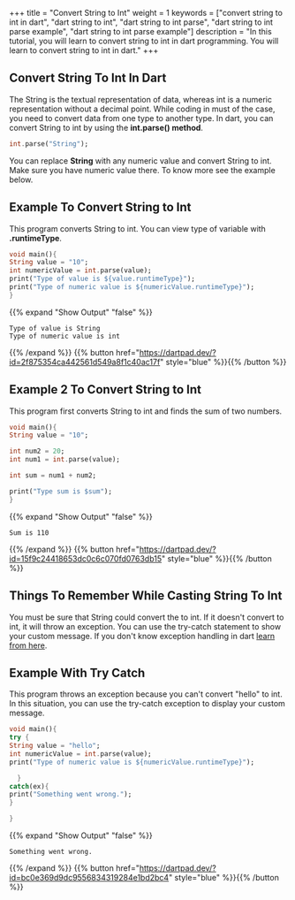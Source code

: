 +++
title = "Convert String to Int"
weight = 1
keywords = ["convert string to int in dart", "dart string to int", "dart string to int parse", "dart string to int parse example", "dart string to int parse example"]
description = "In this tutorial, you will learn to convert string to int in dart programming. You will learn to convert string to int in dart."
+++

## Convert String To Int In Dart


The String is the textual representation of data, whereas int is a numeric representation without a decimal point. While coding in must of the case, you need to convert data from one type to another type. In dart, you can convert String to int by using the **int.parse() method**.

```dart
int.parse("String");
```


You can replace **String** with any numeric value and convert String to int. Make sure you  have numeric value there. To know more see the example below.


## Example To Convert String to Int
This program converts String to int. You can view type of variable with **.runtimeType**.
```dart
void main(){
String value = "10";
int numericValue = int.parse(value);
print("Type of value is ${value.runtimeType}");
print("Type of numeric value is ${numericValue.runtimeType}");
}
```


{{% expand "Show Output" "false" %}}
````plaintext
Type of value is String
Type of numeric value is int
````
{{% /expand %}}
{{% button href="https://dartpad.dev/?id=2f875354ca442561d549a8f1c40ac17f" style="blue" %}}{{% /button %}}

## Example 2 To Convert String to Int
This program first converts String to int and finds the sum of two numbers.
```dart
void main(){
String value = "10";

int num2 = 20;
int num1 = int.parse(value);

int sum = num1 + num2;

print("Type sum is $sum");
}
```


{{% expand "Show Output" "false" %}}
````plaintext
Sum is 110
````
{{% /expand %}}
{{% button href="https://dartpad.dev/?id=15f9c24418653dc0c6c070fd0763db15" style="blue" %}}{{% /button %}}


## Things To Remember While Casting String To Int
You must be sure that String could convert the to int. If it doesn't convert to int, it will throw an exception. You can use the try-catch statement to show your custom message. If you don't know exception handling in dart [learn from here](/conditions-and-loops/exception_handeling-in-dart/).


## Example With Try Catch
This program throws an exception because you can't convert "hello" to int. In this situation, you can use the try-catch exception to display your custom message.
```dart
void main(){
try {
String value = "hello";
int numericValue = int.parse(value);
print("Type of numeric value is ${numericValue.runtimeType}");

  }
catch(ex){
print("Something went wrong.");
}

}
```


{{% expand "Show Output" "false" %}}
````plaintext
Something went wrong.
````
{{% /expand %}}
{{% button href="https://dartpad.dev/?id=bc0e369d9dc9556834319284e1bd2bc4" style="blue" %}}{{% /button %}}

